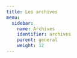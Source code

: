 ```yaml
---
title: Les archives
menu:
  sidebar:
    name: Archives
    identifier: archives
    parent: general
    weight: 12
---
```

